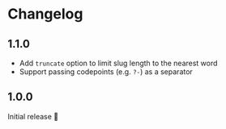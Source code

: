 # Changelog

## 1.1.0

* Add `truncate` option to limit slug length to the nearest word
* Support passing codepoints (e.g. `?-`) as a separator

## 1.0.0

Initial release :tada:
